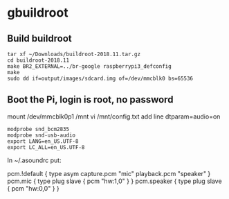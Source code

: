 # gbuildroot

## Build buildroot

```
tar xf ~/Downloads/buildroot-2018.11.tar.gz 
cd buildroot-2018.11
make BR2_EXTERNAL=../br-google raspberrypi3_defconfig
make
sudo dd if=output/images/sdcard.img of=/dev/mmcblk0 bs=65536
```

## Boot the Pi, login is root, no password

mount /dev/mmcblk0p1 /mnt
vi /mnt/config.txt
add line
dtparam=audio=on

```
modprobe snd_bcm2835
modprobe snd-usb-audio
export LANG=en_US.UTF-8
export LC_ALL=en_US.UTF-8
```

In ~/.asoundrc put:

pcm.!default {
  type asym
  capture.pcm "mic"
  playback.pcm "speaker"
}
pcm.mic {
  type plug
  slave {
    pcm "hw:1,0"
  }
}
pcm.speaker {
  type plug
  slave {
    pcm "hw:0,0"
  }
}
